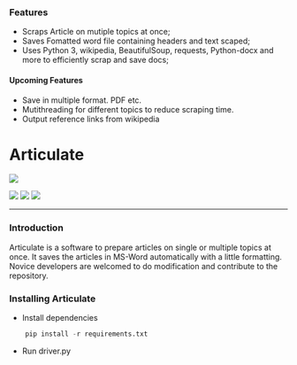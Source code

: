 
### Features

- Scraps Article on mutiple topics at once;
- Saves Fomatted word file containing headers and text scaped;
- Uses Python 3, wikipedia, BeautifulSoup,  requests, Python-docx and more to efficiently scrap and save docs;

#### Upcoming Features
- Save in multiple format. PDF etc.
- Mutithreading for different topics to reduce scraping time.
- Output reference links from wikipedia


# Articulate

![](https://akashnotes.com/img/placeholders/photos/articulate_mini_logo.png)

 ![](https://img.shields.io/badge/release%20date-june-blue.svg) ![](https://img.shields.io/badge/tag-python-brightgreen.svg) ![](https://img.shields.io/badge/release-v1.0.0-blue.svg) 

---
### Introduction
Articulate is a software to prepare articles on single or multiple topics at once. It saves the articles in MS-Word automatically with a little formatting. Novice developers are welcomed to do modification and contribute to the repository.

### Installing Articulate

- Install dependencies

```python
	pip install -r requirements.txt
```

- Run driver.py

&nbsp;

&nbsp;

&nbsp;




